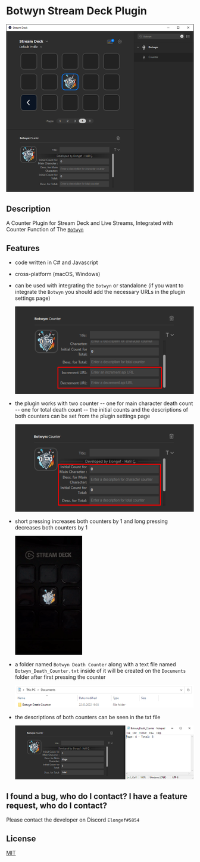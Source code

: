 # Botwyn Stream Deck Plugin

![](Images/Botwyn.png)
## Description

A Counter Plugin for Stream Deck and Live Streams, Integrated with Counter Function of The [`Botwyn`](https://github.com/halilcifttur/eldwyn_botwyn)
## Features

- code written in C# and Javascript
- cross-platform (macOS, Windows)
- can be used with integrating the `Botwyn` or standalone (if you want to integrate the `Botwyn` you should add the necessary URLs in the plugin settings page)

    ![](Images/URL_Settings.png)

- the plugin works with two counter
-- one for main character death count
-- one for total death count
-- the initial counts and the descriptions of both counters can be set from the plugin settings page

    ![](Images/Counter_Settings.png)

- short pressing increases both counters by 1 and long pressing decreases both counters by 1

    ![](Images/Short_Long_Press.gif)

- a folder named `Botwyn Death Counter` along with a text file named `Botwyn_Death_Counter.txt` inside of it will be created on the `Documents` folder after first pressing the counter

    ![](Images/Counter_File.png)

- the descriptions of both counters can be seen in the txt file

    ![](Images/TXT_Description_Example.png)

## I found a bug, who do I contact? I have a feature request, who do I contact?
Please contact the developer on Discord `Elongef#5854` 

## License

[MIT](LICENSE)